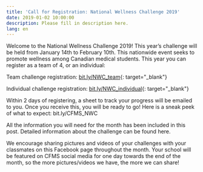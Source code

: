 ```yaml
---
title: 'Call for Registration: National Wellness Challenge 2019'
date: 2019-01-02 10:00:00
description: Please fill in description here.
lang: en
---
```


Welcome to the National Wellness Challenge 2019! This year’s challenge will be held from January 14th to February 10th. This nationwide event seeks to promote wellness among Canadian medical students. This year you can register as a team of 4, or an individual:

Team challenge registration: [bit.ly/NWC\_team](www.bit.ly/NWC_team){: target="_blank"}&nbsp;

Individual challenge registration: [bit.ly/NWC\_individual](www.bit.ly/NWC_individual){: target="_blank"}&nbsp;

Within 2 days of registering, a sheet to track your progress will be emailed to you. Once you receive this, you will be ready to go! Here is a sneak peek of what to expect: bit.ly/CFMS\_NWC

All the information you will need for the month has been included in this post. Detailed information about the challenge can be found here.

We encourage sharing pictures and videos of your challenges with your classmates on this Facebook page throughout the month. Your school will be featured on CFMS social media for one day towards the end of the month, so the more pictures/videos we have, the more we can share!